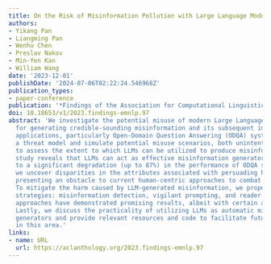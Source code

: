 ```yaml
---
title: On the Risk of Misinformation Pollution with Large Language Models
authors:
- Yikang Pan
- Liangming Pan
- Wenhu Chen
- Preslav Nakov
- Min-Yen Kan
- William Wang
date: '2023-12-01'
publishDate: '2024-07-06T02:22:24.546968Z'
publication_types:
- paper-conference
publication: '*Findings of the Association for Computational Linguistics: EMNLP 2023*'
doi: 10.18653/v1/2023.findings-emnlp.97
abstract: 'We investigate the potential misuse of modern Large Language Models (LLMs)
  for generating credible-sounding misinformation and its subsequent impact on information-intensive
  applications, particularly Open-Domain Question Answering (ODQA) systems. We establish
  a threat model and simulate potential misuse scenarios, both unintentional and intentional,
  to assess the extent to which LLMs can be utilized to produce misinformation. Our
  study reveals that LLMs can act as effective misinformation generators, leading
  to a significant degradation (up to 87%) in the performance of ODQA systems. Moreover,
  we uncover disparities in the attributes associated with persuading humans and machines,
  presenting an obstacle to current human-centric approaches to combat misinformation.
  To mitigate the harm caused by LLM-generated misinformation, we propose three defense
  strategies: misinformation detection, vigilant prompting, and reader ensemble. These
  approaches have demonstrated promising results, albeit with certain associated costs.
  Lastly, we discuss the practicality of utilizing LLMs as automatic misinformation
  generators and provide relevant resources and code to facilitate future research
  in this area.'
links:
- name: URL
  url: https://aclanthology.org/2023.findings-emnlp.97
---
```

